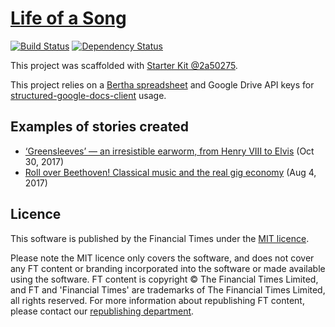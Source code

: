 # [Life of a Song](https://ig.ft.com/life-of-a-song/greensleeves.html)

>

[![Build Status][circle-image]][circle-url] [![Dependency Status][devdeps-image]][devdeps-url]

This project was scaffolded with [Starter Kit @2a50275](https://github.com/ft-interactive/starter-kit/tree/2a50275).

This project relies on a [Bertha spreadsheet](https://github.com/ft-interactive/bertha) and Google Drive API keys for [structured-google-docs-client](https://github.com/Financial-Times/structured-google-docs-client) usage.

## Examples of stories created

- [‘Greensleeves’ — an irresistible earworm, from Henry VIII to Elvis](https://ig.ft.com/life-of-a-song/greensleeves.html) (Oct 30, 2017)
- [Roll over Beethoven! Classical music and the real gig economy](https://ig.ft.com/sounds/classical-gig-economy.html) (Aug 4, 2017)


## Licence

This software is published by the Financial Times under the [MIT licence](https://opensource.org/licenses/MIT).

Please note the MIT licence only covers the software, and does not cover any FT content or branding incorporated into the software or made available using the software. FT content is copyright © The Financial Times Limited, and FT and 'Financial Times' are trademarks of The Financial Times Limited, all rights reserved. For more information about republishing FT content, please contact our [republishing department](https://ft.com/republishing).

<!-- badge URLs -->
[circle-url]: https://circleci.com/gh/ft-interactive/life-of-a-song
[circle-image]: https://circleci.com/gh/ft-interactive/life-of-a-song/tree/master.svg?style=shield

[devdeps-url]: https://david-dm.org/ft-interactive/life-of-a-song#info=devDependencies
[devdeps-image]: https://img.shields.io/david/dev/ft-interactive/life-of-a-song.svg?style=flat-square

